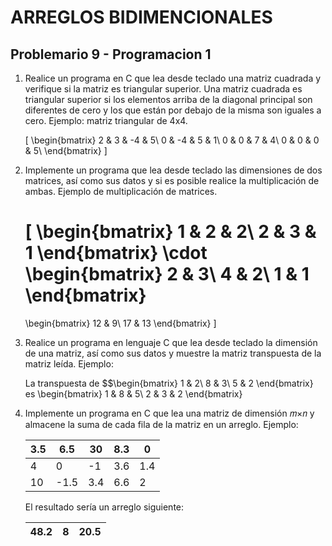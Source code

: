# ARREGLOS BIDIMENCIONALES
## Problemario 9 - Programacion 1

 1. Realice un programa en C que lea desde teclado una matriz cuadrada y verifique si la matriz es triangular superior. Una matriz cuadrada es triangular superior si los elementos arriba de la diagonal principal son diferentes de cero y los que están por debajo de la misma son iguales a cero.
Ejemplo: matriz triangular de 4x4.

	\[
	\begin{bmatrix}
	2 & 3 & -4 & 5\\ 
	0 & -4 & 5 & 1\\ 
	0 & 0 & 7 & 4\\ 
	0 & 0 & 0 & 5\\
	\end{bmatrix}
	\]

2. Implemente un programa que lea desde teclado las dimensiones de dos matrices, así como sus datos y si es posible realice la multiplicación de ambas. Ejemplo de multiplicación de matrices.

	\[
	\begin{bmatrix}
	1 & 2 & 2\\ 
	2 & 3 & 1
	\end{bmatrix} 
	\cdot 
	\begin{bmatrix}
	2 & 3\\ 
	4 & 2\\ 
	1 & 1
	\end{bmatrix} 
	= 
	\begin{bmatrix}
	12 & 9\\ 
	17 & 13
	\end{bmatrix}
	\]

3. Realice un programa en lenguaje C que lea desde teclado la dimensión de una matriz, así como sus datos y muestre la matriz transpuesta de la matriz leída.
Ejemplo:

	La transpuesta de $$\begin{bmatrix}
	1 & 2\\ 
	8 & 3\\ 
	5 & 2
	\end{bmatrix} es \begin{bmatrix}
	1 & 8 & 5\\ 
	2 & 3 & 2
	\end{bmatrix}

4. Implemente un programa en C que lea una matriz de dimensión 𝑚×𝑛 y almacene la suma de cada fila de la matriz en un arreglo. 
Ejemplo:

	|3.5| 6.5 | 30 |8.3| 0 |
	|---|---|---|---|---|
	| 4 | 0 | -1 |3.6 |1.4|
	|10|-1.5|3.4|6.6|2|

	El resultado sería un arreglo siguiente:

	|48.2| 8 |20.5|
	|---|---|---|

